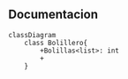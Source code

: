 ## Documentacion

```mermaid
classDiagram
    class Bolillero{
        +Bolillas<list>: int
        +
    }

    
```